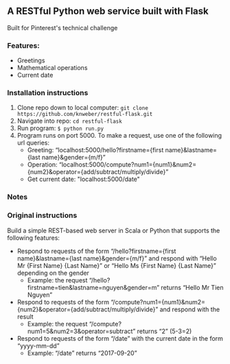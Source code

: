## A RESTful Python web service built with Flask
Built for Pinterest's technical challenge

### Features:
  - Greetings
  - Mathematical operations
  - Current date
  
### Installation instructions
  1. Clone repo down to local computer: ```git clone https://github.com/knweber/restful-flask.git```
  2. Navigate into repo: ```cd restful-flask```
  3. Run program: ```$ python run.py```
  4. Program runs on port 5000. To make a request, use one of the following url queries:
      - Greeting: “localhost:5000/hello?firstname={first name}&lastname={last name}&gender={m/f}”
      - Operation: “localhost:5000/compute?num1={num1}&num2={num2}&operator={add/subtract/multiply/divide}”
      - Get current date: "localhost:5000/date"

### Notes

### Original instructions

Build a simple REST-based web server in Scala or Python that supports the following features:
  - Respond to requests of the form “/hello?firstname={first name}&lastname={last name}&gender={m/f}” and respond with “Hello Mr {First Name} {Last Name}” or “Hello Ms {First Name} {Last Name}” depending on the gender
    - Example: the request “/hello?firstname=tien&lastname=nguyen&gender=m” returns “Hello Mr Tien Nguyen”
  - Respond to requests of the form “/compute?num1={num1}&num2={num2}&operator={add/subtract/multiply/divide}” and respond with the result
    - Example: the request “/compute?num1=5&num2=3&operator=subtract” returns “2” (5-3=2)
  - Respond to requests of the form “/date” with the current date in the form “yyyy-mm-dd”
    - Example: “/date” returns “2017-09-20”
